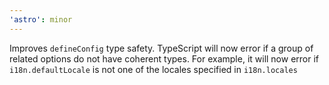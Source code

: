 ```yaml
---
'astro': minor
---
```


Improves `defineConfig` type safety. TypeScript will now error if a group of related options do not have coherent types. For example, it will now error if `i18n.defaultLocale` is not one of the locales specified in `i18n.locales`
